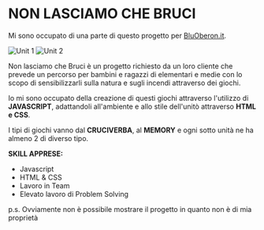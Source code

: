 # NON LASCIAMO CHE BRUCI

Mi sono occupato di una parte di questo progetto per [BluOberon.it](https://bluoberon.it/).

![Unit 1](img/Unit1.png) ![Unit 2](img/Unit2.png)

Non lasciamo che Bruci è un progetto richiesto da un loro cliente che prevede un percorso per bambini e ragazzi di elementari e medie con lo scopo di sensibilizzarli sulla natura e sugli incendi attraverso dei giochi.

Io mi sono occupato della creazione di questi giochi attraverso l'utilizzo di **JAVASCRIPT**, adattandoli all'ambiente e allo stile dell'unitò attraverso **HTML e CSS**.

I tipi di giochi vanno dal **CRUCIVERBA**, al **MEMORY** e ogni sotto unità ne ha almeno 2 di diverso tipo.

**SKILL APPRESE:**
- Javascript
- HTML & CSS
- Lavoro in Team
- Elevato lavoro di Problem Solving

p.s. Ovviamente non è possibile mostrare il progetto in quanto non è di mia proprietà